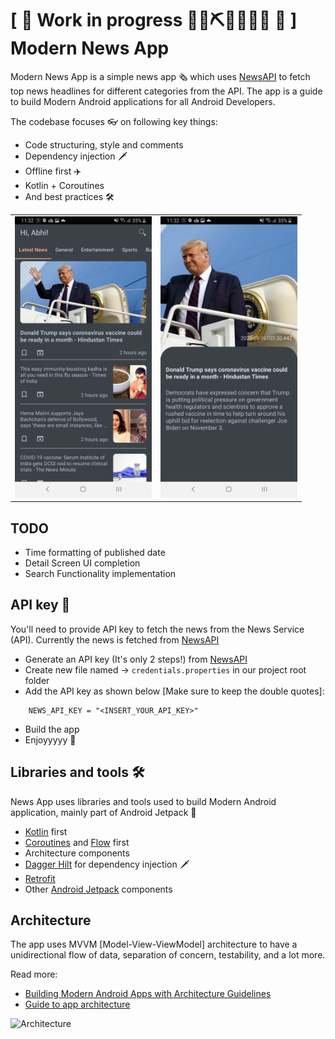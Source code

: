 # \[ 🚧 Work in progress 👷‍♀️⛏👷🔧️👷🔧 🚧 \] Modern News App

Modern News App is a simple news app 🗞️ which uses [NewsAPI](https://newsapi.org/) to fetch top news headlines for different categories from the API.
The app is a guide to build Modern Android applications for all Android Developers.

The codebase focuses 👓 on following key things:
- Code structuring, style and comments
- Dependency injection 🗡
- Offline first ✈️
- Kotlin + Coroutines
- And best practices 🛠

<table>
<td>   
<img alt="NewsApp Main Page" height="450px" src="https://github.com/chauhan-abhi/modern-news-app/blob/master/art/Screenshot2_ModernNewsApp.jpg" />
    </td>
<td>
<img alt="NewsApp Detail Page" height="450px" src="https://github.com/chauhan-abhi/modern-news-app/blob/master/art/Screenshot3_ModernNewsApp.jpg" />
    </td>
</table>

## TODO
- Time formatting of published date
- Detail Screen UI completion
- Search Functionality implementation

## API key 🔑
You'll need to provide API key to fetch the news from the News Service (API). Currently the news is fetched from [NewsAPI](https://newsapi.org/)

- Generate an API key (It's only 2 steps!) from [NewsAPI](https://newsapi.org/)
- Create new file named -> `credentials.properties` in our project root folder
- Add the API key as shown below [Make sure to keep the double quotes]:
```
    NEWS_API_KEY = "<INSERT_YOUR_API_KEY>"
```
- Build the app 
- Enjoyyyyy 🎉

## Libraries and tools 🛠

News App uses libraries and tools used to build Modern Android application, mainly part of Android Jetpack 🚀

- [Kotlin](https://kotlinlang.org/) first
- [Coroutines](https://kotlinlang.org/docs/reference/coroutines-overview.html) and [Flow](https://kotlinlang.org/docs/reference/coroutines/flow.html) first
- Architecture components
- [Dagger Hilt](https://dagger.dev/hilt/) for dependency injection 🗡
- [Retrofit](https://square.github.io/retrofit/)
- Other [Android Jetpack](https://developer.android.com/jetpack) components

## Architecture

The app uses MVVM [Model-View-ViewModel] architecture to have a unidirectional flow of data, separation of concern, testability, and a lot more.

Read more: 
- [Building Modern Android Apps with Architecture Guidelines](https://medium.com/@aky/building-modern-apps-using-the-android-architecture-guidelines-3238fff96f14)
- [Guide to app architecture](https://developer.android.com/jetpack/docs/guide)

![Architecture](https://developer.android.com/topic/libraries/architecture/images/final-architecture.png)


